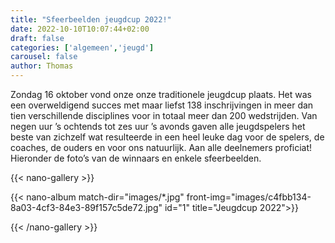 ```yaml
---
title: "Sfeerbeelden jeugdcup 2022!"
date: 2022-10-10T10:07:44+02:00
draft: false
categories: ['algemeen','jeugd']
carousel: false
author: Thomas
---
```

Zondag 16 oktober vond onze onze traditionele jeugdcup plaats. Het was een overweldigend succes met maar liefst 138 inschrijvingen in meer dan tien verschillende disciplines voor in totaal meer dan 200 wedstrijden. Van negen uur ’s ochtends tot zes uur ’s avonds gaven alle jeugdspelers het beste van zichzelf wat resulteerde in een heel leuke dag voor de spelers, de coaches, de ouders en voor ons natuurlijk. Aan alle deelnemers proficiat! Hieronder de foto’s van de winnaars en enkele sfeerbeelden.


{{< nano-gallery  >}}

  {{< nano-album match-dir="images/*.jpg" front-img="images/c4fbb134-8a03-4cf3-84e3-89f157c5de72.jpg" id="1" title="Jeugdcup 2022">}}

{{< /nano-gallery >}}